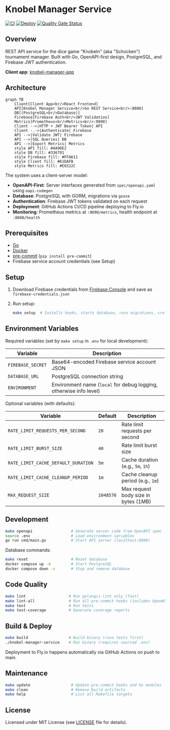 # Knobel Manager Service

[![CI](https://github.com/henok321/knobel-manager-service/actions/workflows/CI.yml/badge.svg)](https://github.com/henok321/knobel-manager-service/actions/workflows/CI.yml)
[![Deploy](https://github.com/henok321/knobel-manager-service/actions/workflows/deploy.yml/badge.svg)](https://github.com/henok321/knobel-manager-service/actions/workflows/deploy.yml)
[![Quality Gate Status](https://sonarcloud.io/api/project_badges/measure?project=henok321_knobel-manager-service&metric=alert_status)](https://sonarcloud.io/summary/new_code?id=henok321_knobel-manager-service)

## Overview

REST API service for the dice game "Knobeln" (aka "Schocken") tournament manager. Built with Go, OpenAPI-first design,
PostgreSQL, and Firebase JWT authentication.

**Client app**: [knobel-manager-app](https://github.com/henok321/knobel-manager-app)

## Architecture

```mermaid
graph TB
    Client[Client App<br/>React Frontend]
    API[Knobel Manager Service<br/>Go REST Service<br/>:8080]
    DB[(PostgreSQL<br/>Database)]
    Firebase[Firebase Auth<br/>JWT Validation]
    Metrics[Prometheus<br/>Metrics<br/>:9090]
    Client -->|HTTP + JWT Bearer Token| API
    Client -.->|Authenticate| Firebase
    API -->|Validate JWT| Firebase
    API -->|SQL Queries| DB
    API -->|Export Metrics| Metrics
    style API fill: #4A90E2
    style DB fill: #336791
    style Firebase fill: #FFA611
    style Client fill: #61DAFB
    style Metrics fill: #E6522C
```

The system uses a client-server model:

- **OpenAPI-First**: Server interfaces generated from `spec/openapi.yaml` using `oapi-codegen`
- **Database**: PostgreSQL with GORM, migrations via `goose`
- **Authentication**: Firebase JWT tokens validated on each request
- **Deployment**: GitHub Actions CI/CD pipeline deploying to Fly.io
- **Monitoring**: Prometheus metrics at `:9090/metrics`, health endpoint at `:8080/health`

## Prerequisites

- [Go](https://go.dev/doc/install)
- [Docker](https://docs.docker.com/get-docker/)
- [pre-commit](https://pre-commit.com/) (`pip install pre-commit`)
- Firebase service account credentials (see Setup)

## Setup

1. Download Firebase credentials
   from [Firebase Console](https://console.firebase.google.com/u/1/project/knobel-manager-webapp/settings/serviceaccounts/adminsdk)
   and save as `firebase-credentials.json`
2. Run setup:

   ```sh
   make setup  # Installs hooks, starts database, runs migrations, creates .env
   ```

## Environment Variables

Required variables (set by `make setup` in `.env` for local development):

| Variable          | Description                                                        |
|-------------------|--------------------------------------------------------------------|
| `FIREBASE_SECRET` | Base64-encoded Firebase service account JSON                       |
| `DATABASE_URL`    | PostgreSQL connection string                                       |
| `ENVIRONMENT`     | Environment name (`local` for debug logging, otherwise info level) |

Optional variables (with defaults):

| Variable                            | Default   | Description                          |
|-------------------------------------|-----------|--------------------------------------|
| `RATE_LIMIT_REQUESTS_PER_SECOND`    | `20`      | Rate limit requests per second       |
| `RATE_LIMIT_BURST_SIZE`             | `40`      | Rate limit burst size                |
| `RATE_LIMIT_CACHE_DEFAULT_DURATION` | `5m`      | Cache duration (e.g., `5m`, `1h`)    |
| `RATE_LIMIT_CACHE_CLEANUP_PERIOD`   | `1m`      | Cache cleanup period (e.g., `1m`)    |
| `MAX_REQUEST_SIZE`                  | `1048576` | Max request body size in bytes (1MB) |

## Development

```sh
make openapi                 # Generate server code from OpenAPI spec
source .env                  # Load environment variables
go run cmd/main.go           # Start API server (localhost:8080)
```

Database commands:

```sh
make reset                   # Reset database
docker compose up -d         # Start PostgreSQL
docker compose down -v       # Stop and remove database
```

## Code Quality

```sh
make lint                   # Run golangci-lint only (fast)
make lint-all               # Run all pre-commit hooks (includes OpenAPI generation)
make test                   # Run tests
make test-coverage          # Generate coverage reports
```

## Build & Deploy

```sh
make build                  # Build binary (runs tests first)
./knobel-manager-service    # Run binary (requires sourced .env)
```

Deployment to Fly.io happens automatically via GitHub Actions on push to main.

## Maintenance

```sh
make update                  # Update pre-commit hooks and Go modules
make clean                   # Remove build artifacts
make help                    # List all Makefile targets
```

## License

Licensed under MIT License (see [LICENSE](LICENSE) file for details).
